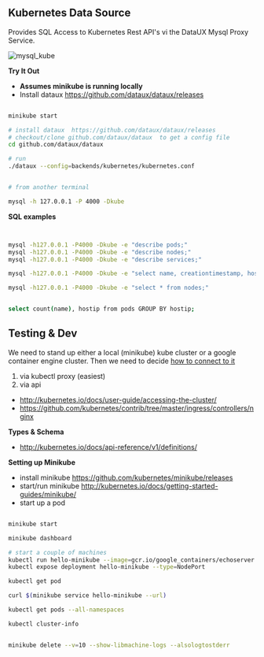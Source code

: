 
Kubernetes Data Source
--------------------------------------

Provides SQL Access to Kubernetes Rest API's vi the DataUX Mysql Proxy Service.

![mysql_kube](https://cloud.githubusercontent.com/assets/7269/20697265/96e13c10-b5ac-11e6-944b-c588c6e7570e.png)

**Try It Out**

* **Assumes minikube is running locally**
* Install dataux https://github.com/dataux/dataux/releases


```sh

minikube start

# install dataux  https://github.com/dataux/dataux/releases
# checkout/clone github.com/dataux/dataux  to get a config file
cd github.com/dataux/dataux

# run 
./dataux --config=backends/kubernetes/kubernetes.conf


# from another terminal

mysql -h 127.0.0.1 -P 4000 -Dkube

```

**SQL examples**

```sh


mysql -h127.0.0.1 -P4000 -Dkube -e "describe pods;"
mysql -h127.0.0.1 -P4000 -Dkube -e "describe nodes;"
mysql -h127.0.0.1 -P4000 -Dkube -e "describe services;"

mysql -h127.0.0.1 -P4000 -Dkube -e "select name, creationtimestamp, hostip, podip, hostname from pods;"

mysql -h127.0.0.1 -P4000 -Dkube -e "select * from nodes;"


select count(name), hostip from pods GROUP BY hostip;


```


Testing & Dev
-------------------------------------

We need to stand up either a local (minikube) kube cluster
or a google container engine cluster.   Then we need to decide
[how to connect to it](http://kubernetes.io/docs/user-guide/accessing-the-cluster/)

1.  via kubectl proxy (easiest)
2.  via api

* http://kubernetes.io/docs/user-guide/accessing-the-cluster/
* https://github.com/kubernetes/contrib/tree/master/ingress/controllers/nginx

**Types & Schema**
* http://kubernetes.io/docs/api-reference/v1/definitions/

**Setting up Minikube**

* install minikube https://github.com/kubernetes/minikube/releases
* start/run minikube http://kubernetes.io/docs/getting-started-guides/minikube/
* start up a pod 

```sh

minikube start

minikube dashboard

# start a couple of machines
kubectl run hello-minikube --image=gcr.io/google_containers/echoserver:1.4 --port=8080
kubectl expose deployment hello-minikube --type=NodePort

kubectl get pod

curl $(minikube service hello-minikube --url)

kubectl get pods --all-namespaces

kubectl cluster-info


minikube delete --v=10 --show-libmachine-logs --alsologtostderr

```


